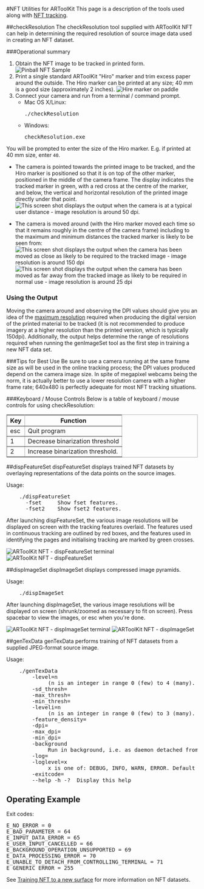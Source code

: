 #NFT Utilities for ARToolKit
This page is a description of the tools used along with [NFT tracking][marker_nft_training].

##checkResolution
The checkResolution tool supplied with ARToolKit NFT can help in determining the required resolution of source image data used in creating an NFT dataset.

###Operational summary
1.  Obtain the NFT image to be tracked in printed form. ![Pinball NFT Sample][Pinball_NFT_sample_printed_with_hand]
2.  Print a single standard ARToolKit "Hiro" marker and trim excess paper around the outside. The Hiro marker can be printed at any size; 40 mm is a good size (approximately 2 inches). ![Hire marker on paddle][Hiro_marker_on_paddle_40mm]
3.  Connect your camera and run from a terminal / command prompt.
    -   Mac OS X/Linux:
        <pre>./checkResolution</pre>
    -   Windows:
        <pre>checkResolution.exe</pre>

You will be prompted to enter the size of the Hiro marker. E.g. if printed at 40 mm size, enter `40`.

-   The camera is pointed towards the printed image to be tracked, and the Hiro marker is positioned so that it is on top of the other marker, positioned in the middle of the camera frame. The display indicates the tracked marker in green, with a red cross at the centre of the marker, and below, the vertical and horizontal resolution of the printed image directly under that point.
![This screen shot displays the output when the camera is at a typical user distance - image resolution is around 50 dpi.][CheckResolution_pinball_marker_mid-distance]

-   The camera is moved around (with the Hiro marker moved each time so that it remains roughly in the centre of the camera frame) including to the maximum and minimum distances the tracked marker is likely to be seen from:
![This screen shot displays the output when the camera has been moved as close as likely to be required to the tracked image - image resolution is around 150 dpi][CheckResolution_pinball_marker_close-distance]
![This screen shot displays the output when the camera has been moved as far away from the tracked image as likely to be required in normal use - image resolution is around 25 dpi][CheckResolution_pinball_marker_far-distance]

### Using the Output
Moving the camera around and observing the DPI values should give you an idea of the [maximum resolution][marker_nft_training] required when producing the digital version of the printed material to be tracked (it is not recommended to produce imagery at a higher resolution than the printed version, which is typically 150dpi). Additionally, the output helps determine the range of resolutions required when running the genImageSet tool as the first step in training a new NFT data set.

###Tips for Best Use
Be sure to use a camera running at the same frame size as will be used in the online tracking process; the DPI values produced depend on the camera image size. In spite of megapixel webcams being the norm, it is actually better to use a lower resolution camera with a higher frame rate; 640x480 is perfectly adequate for most NFT tracking situations.

###Keyboard / Mouse Controls
Below is a table of keyboard / mouse controls for using checkResolution:
<table rules="all" style="margin:1em 1em 1em 0; border:solid 1px #AAAAAA; border-collapse:collapse;empty-cells:show;" border="2" cellpadding="3" cellspacing="4">
<tbody><tr>
<th>Key </th><th> Function
</th></tr>
<tr>
<td> esc
</td><td> Quit program
</td></tr>
<tr>
<td> 1
</td><td> Decrease binarization threshold
</td></tr>
<tr>
<td> 2
</td><td> Increase binarization threshold.
</td></tr></tbody></table>

##dispFeatureSet
dispFeatureSet displays trained NFT datasets by overlaying representations of the data points on the source images.

Usage:
<pre>
    ./dispFeatureSet <filename>
      -fset     Show fset features.
      -fset2    Show fset2 features.
</pre>

After launching dispFeatureSet, the various image resolutions will be displayed on screen with the tracking features overlaid. The features used in continuous tracking are outlined by red boxes, and the features used in identifying the pages and initialising tracking are marked by green crosses.

![ARToolKit NFT - dispFeatureSet terminal][ARToolKit_NFT_-_dispFeatureSet_terminal]
![ARToolKit NFT - dispFeatureSet][ARToolKit_NFT_-_dispFeatureSet]

##dispImageSet
dispImageSet displays compressed image pyramids.

Usage:
<pre>
    ./dispImageSet <filename>
</pre>

After launching dispImageSet, the various image resolutions will be displayed on screen (shrunk/zoomed as necessary to fit on screen). Press spacebar to view the images, or esc when you're done.

![ARToolKit NFT - dispImageSet terminal][ARToolKit_NFT_-_dispImageSet_terminal]
![ARToolKit NFT - dispImageSet][ARToolKit_NFT_-_dispImageSet]

##genTexData
genTexData performs training of NFT datasets from a supplied JPEG-format source image.

Usage:
<pre>
    ./genTexData <filename>
        -level=n
             (n is an integer in range 0 (few) to 4 (many). Default 2.'
        -sd_thresh=<sd_thresh>
        -max_thresh=<max_thresh>
        -min_thresh=<min_thresh>
        -leveli=n
             (n is an integer in range 0 (few) to 3 (many). Default 1.'
        -feature_density=<feature_density>
        -dpi=<dpi>
        -max_dpi=<max_dpi>
        -min_dpi=<min_dpi>
        -background
             Run in background, i.e. as daemon detached from controlling terminal. (Mac OS X and Linux only.)
        -log=<path>
        -loglevel=x
             x is one of: DEBUG, INFO, WARN, ERROR. Default is INFO.
        -exitcode=<path>
        --help -h -?  Display this help
</pre>

## Operating Example
Exit codes:
<pre>
E_NO_ERROR = 0
E_BAD_PARAMETER = 64
E_INPUT_DATA_ERROR = 65
E_USER_INPUT_CANCELLED = 66
E_BACKGROUND_OPERATION_UNSUPPORTED = 69
E_DATA_PROCESSING_ERROR = 70
E_UNABLE_TO_DETACH_FROM_CONTROLLING_TERMINAL = 71
E_GENERIC_ERROR = 255
</pre>

See [Training NFT to a new surface][marker_nft_training] for more information on NFT datasets.

[marker_nft_training]: Marker_Training:marker_nft_training

[Pinball_NFT_sample_printed_with_hand]: /Pinball_NFT_sample_printed_with_hand.JPG
[Hiro_marker_on_paddle_40mm]: /Hiro_marker_on_paddle_40mm.jpg 
[CheckResolution_pinball_marker_mid-distance]: /CheckResolution_pinball_marker_mid-distance.png
[CheckResolution_pinball_marker_close-distance]: /CheckResolution_pinball_marker_close-distance.png
[CheckResolution_pinball_marker_far-distance]: /CheckResolution_pinball_marker_far-distance.png

[ARToolKit_NFT_-_dispFeatureSet_terminal]: /ARToolKit_NFT_-_dispFeatureSet_terminal.png
[ARToolKit_NFT_-_dispFeatureSet]: /ARToolKit_NFT_-_dispFeatureSet.png

[ARToolKit_NFT_-_dispImageSet_terminal]: /ARToolKit_NFT_-_dispImageSet_terminal.png
[ARToolKit_NFT_-_dispImageSet]: /ARToolKit_NFT_-_dispImageSet.png